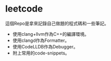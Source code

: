 # leetcode
 
 這個Repo是拿來記錄自己做題的程式碼和一些筆記。

 * 使用clang+llvm作為C++的編譯環境。
 * 使用clangd作為Formatter。
 * 使用CodeLLDB作為Debugger。
 * 附上常用的code-snippets。